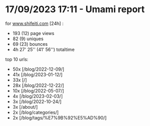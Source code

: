 # 17/09/2023 17:11 - Umami report
for www.shifeiti.com [24h] :

 - 193 (12) page views
 - 82 (9) uniques
 - 69 (23) bounces
 - 4h 27' 25'' (41' 56'') totaltime


top 10 urls:
 - 50x [/blog/2022-12-09/]
 - 41x [/blog/2023-01-12/]
 - 33x [/]
 - 28x [/blog/2022-12-22/]
 - 10x [/blog/2022-05-07/]
 - 4x [/blog/2023-02-03/]
 - 3x [/blog/2022-10-24/]
 - 3x [/about/]
 - 2x [/blog/categories/]
 - 2x [/blog/tags/%E7%9B%92%E5%AD%90/]


